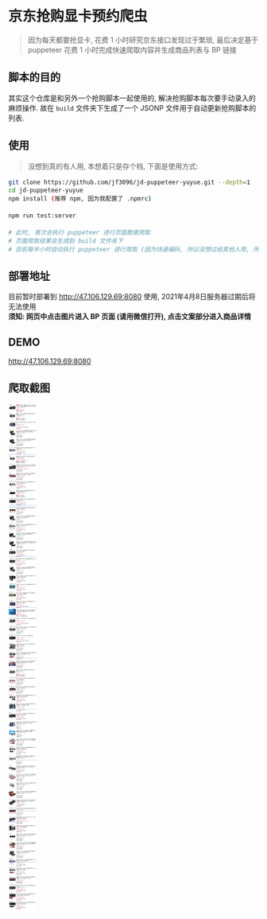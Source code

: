 # 京东抢购显卡预约爬虫

> 因为每天都要抢显卡, 花费 1 小时研究京东接口发现过于繁琐, 最后决定基于 puppeteer 花费 1 小时完成快速爬取内容并生成商品列表与 BP 链接

## 脚本的目的

其实这个仓库是和另外一个抢购脚本一起使用的, 解决抢购脚本每次要手动录入的麻烦操作.
故在 `build` 文件夹下生成了一个 JSONP 文件用于自动更新抢购脚本的列表.

## 使用

> 没想到真的有人用, 本想着只是存个档, 下面是使用方式:

```bash
git clone https://github.com/jf3096/jd-puppeteer-yuyue.git --depth=1
cd jd-puppeteer-yuyue
npm install (推荐 npm, 因为我配置了 .npmrc)

npm run test:server

# 此时, 首次会执行 puppeteer 进行页面数据爬取
# 页面爬取结果会生成到 build 文件夹下
# 目前每半小时自动执行 puppeteer 进行爬取 (因为快速编码, 所以没想过给其他人用, 所以就写死了半小时)
```

## 部署地址

目前暂时部署到 http://47.106.129.69:8080 使用, 2021年4月8日服务器过期后将无法使用 <br />
**须知: 网页中点击图片进入 BP 页面 (请用微信打开), 点击文案部分进入商品详情**

## DEMO

http://47.106.129.69:8080

## 爬取截图

![demo](demo.png)
